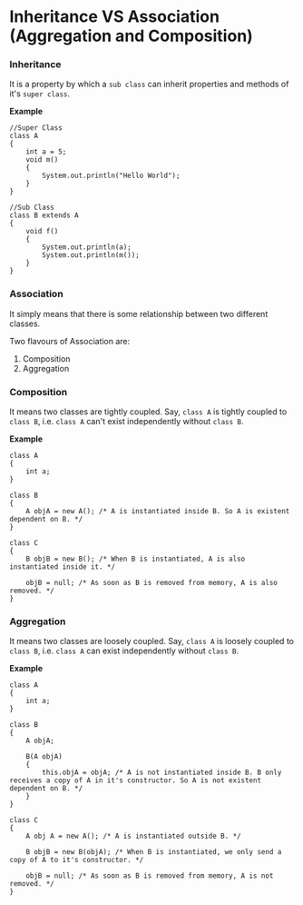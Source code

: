 # Inheritance VS Association (Aggregation and Composition)



### Inheritance

It is a property by which a ```sub class``` can inherit properties and methods of it's ```super class```.

**Example**

```
//Super Class
class A
{
	int a = 5;
	void m()
	{
		System.out.println("Hello World");
	}
}

//Sub Class
class B extends A
{
	void f()
	{
		System.out.println(a);
		System.out.println(m());
	}
}
```

### Association

It simply means that there is some relationship between two different classes.

Two flavours of Association are:

1. Composition
2. Aggregation

### Composition

It means two classes are tightly coupled. Say, ```class A``` is tightly coupled to ```class B```, i.e. ```class A``` can't exist independently without ```class B```.

**Example**

```
class A
{
	int a;
}

class B
{
	A objA = new A(); /* A is instantiated inside B. So A is existent dependent on B. */
}

class C
{
	B objB = new B(); /* When B is instantiated, A is also instantiated inside it. */
	
	objB = null; /* As soon as B is removed from memory, A is also removed. */
}
```

### Aggregation

It means two classes are loosely coupled. Say, ```class A``` is loosely coupled to ```class B```, i.e. ```class A``` can exist independently without ```class B```.

**Example**

```
class A
{
	int a;
}

class B
{
	A objA;
	
	B(A objA)
	{
		this.objA = objA; /* A is not instantiated inside B. B only receives a copy of A in it's constructor. So A is not existent dependent on B. */
	}
}

class C
{
	A obj A = new A(); /* A is instantiated outside B. */
	
	B objB = new B(objA); /* When B is instantiated, we only send a copy of A to it's constructor. */
	
	objB = null; /* As soon as B is removed from memory, A is not removed. */
}
```